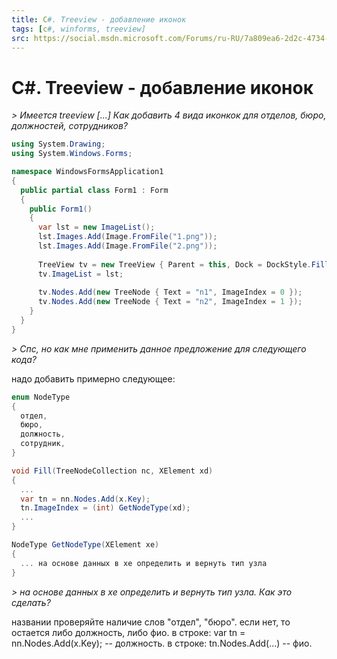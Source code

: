 ```yaml
---
title: C#. Treeview - добавление иконок
tags: [c#, winforms, treeview]
src: https://social.msdn.microsoft.com/Forums/ru-RU/7a809ea6-2d2c-4734-b185-aa312dac3b03/ctreeview-?forum=fordesktopru
---
```

# C#. Treeview - добавление иконок
*> Имеется treeview [...] Как добавить 4 вида иконкок для отделов, бюро, должностей, сотрудников?*
```c#
using System.Drawing;
using System.Windows.Forms;

namespace WindowsFormsApplication1
{
  public partial class Form1 : Form
  {
    public Form1()
    {
      var lst = new ImageList();
      lst.Images.Add(Image.FromFile("1.png"));
      lst.Images.Add(Image.FromFile("2.png"));
      
      TreeView tv = new TreeView { Parent = this, Dock = DockStyle.Fill };
      tv.ImageList = lst;
      
      tv.Nodes.Add(new TreeNode { Text = "n1", ImageIndex = 0 });
      tv.Nodes.Add(new TreeNode { Text = "n2", ImageIndex = 1 });
    }
  }
}
```
*> Спс, но как мне применить данное предложение для следующего кода?*

надо добавить примерно следующее: 
```c#
enum NodeType
{
  отдел,
  бюро,
  должность,
  сотрудник,
}

void Fill(TreeNodeCollection nc, XElement xd)
{  
  ...  
  var tn = nn.Nodes.Add(x.Key);
  tn.ImageIndex = (int) GetNodeType(xd);
  ...
}

NodeType GetNodeType(XElement xe)
{
  ... на основе данных в xe определить и вернуть тип узла
} 
```
*> на основе данных в xe определить и вернуть тип узла. Как это сделать?*

названии проверяйте наличие слов "отдел", "бюро". 
если нет, то остается либо должность, либо фио. 
в строке: var tn = nn.Nodes.Add(x.Key); -- должность. 
в строке: tn.Nodes.Add(...) -- фио.
